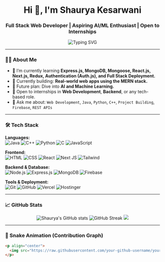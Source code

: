 <h1 align="center">Hi 👋, I'm Shaurya Kesarwani</h1>
<h3 align="center">Full Stack Web Developer | Aspiring AI/ML Enthusiast | Open to Internships</h3>

<p align="center">
  <img src="https://readme-typing-svg.herokuapp.com?font=Fira+Code&weight=600&size=22&pause=1000&color=00F7FF&width=435&lines=I+build+cool+web+projects;Exploring+AI+and+Machine+Learning;Let's+Connect+%F0%9F%9A%80" alt="Typing SVG" />
</p>

---

### 🧑‍💻 About Me

- 🌱 I’m currently learning **Express.js, MongoDB, Mongoose, React.js, Next.js, Redux, Authentication (Auth.js), and Full Stack Deployment.**
- 🔭 Currently building: **Real-world web apps using the MERN stack.**
- 🚀 Future plan: Dive into **AI and Machine Learning.**
- 💼 Open to internships in **Web Development**, **Backend**, or any tech-based role.
- 💬 Ask me about: `Web Development`, `Java`, `Python`, `C++`, `Project Building`, `Firebase`, `REST APIs`

---

### 🛠️ Tech Stack

**Languages:**  
![Java](https://img.shields.io/badge/Java-%23ED8B00?style=for-the-badge&logo=java&logoColor=white)
![C++](https://img.shields.io/badge/C++-%2300599C?style=for-the-badge&logo=c%2B%2B&logoColor=white)
![Python](https://img.shields.io/badge/Python-%2314354C?style=for-the-badge&logo=python&logoColor=white)
![C](https://img.shields.io/badge/C-%2300599C?style=for-the-badge&logo=c&logoColor=white)
![JavaScript](https://img.shields.io/badge/JavaScript-%23F7DF1E?style=for-the-badge&logo=javascript&logoColor=black)

**Frontend:**  
![HTML](https://img.shields.io/badge/HTML5-%23E34F26?style=for-the-badge&logo=html5&logoColor=white)
![CSS](https://img.shields.io/badge/CSS3-%231572B6?style=for-the-badge&logo=css3&logoColor=white)
![React](https://img.shields.io/badge/React-%2300D8FF?style=for-the-badge&logo=react&logoColor=white)
![Next JS](https://img.shields.io/badge/Next.js-black?style=for-the-badge&logo=next.js&logoColor=white)
![Tailwind](https://img.shields.io/badge/Tailwind_CSS-%2338B2AC?style=for-the-badge&logo=tailwind-css&logoColor=white)

**Backend & Database:**  
![Node.js](https://img.shields.io/badge/Node.js-%2343853D?style=for-the-badge&logo=node.js&logoColor=white)
![Express.js](https://img.shields.io/badge/Express.js-%23000000?style=for-the-badge&logo=express&logoColor=white)
![MongoDB](https://img.shields.io/badge/MongoDB-%2347A248?style=for-the-badge&logo=mongodb&logoColor=white)
![Firebase](https://img.shields.io/badge/Firebase-%23039BE5?style=for-the-badge&logo=firebase)

**Tools & Deployment:**  
![Git](https://img.shields.io/badge/Git-%23F05033?style=for-the-badge&logo=git&logoColor=white)
![GitHub](https://img.shields.io/badge/GitHub-%23121011?style=for-the-badge&logo=github&logoColor=white)
![Vercel](https://img.shields.io/badge/Vercel-%23000000?style=for-the-badge&logo=vercel&logoColor=white)
![Hostinger](https://img.shields.io/badge/Hostinger-%237B68EE?style=for-the-badge&logoColor=white)

---

### 📈 GitHub Stats

<p align="center">
  <img src="https://github-readme-stats.vercel.app/api?username=your-github-username&show_icons=true&theme=react" alt="Shaurya's GitHub stats" />
  <img src="https://github-readme-streak-stats.herokuapp.com/?user=your-github-username&theme=react" alt="GitHub Streak" />
  <img src="https://github-readme-stats.vercel.app/api/top-langs/?username=your-github-username&layout=compact&theme=react" />
</p>

---

### 🐍 Snake Animation (Contribution Graph)

```html
<p align="center">
  <img src="https://raw.githubusercontent.com/your-github-username/your-github-username/output/github-contribution-grid-snake.svg" alt="Snake animation" />
</p>
